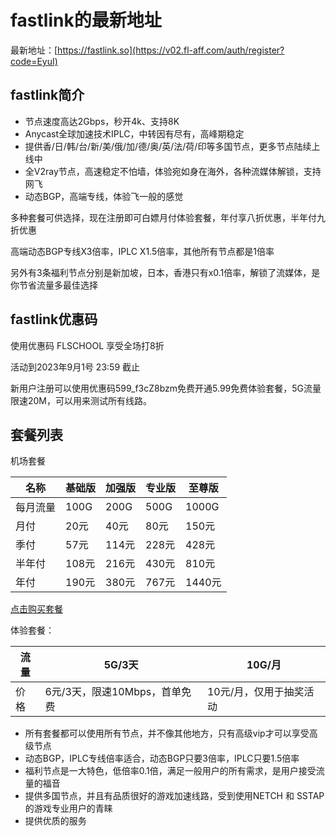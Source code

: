 # fastlink的最新地址

最新地址：[https://fastlink.so](https://v02.fl-aff.com/auth/register?code=EyuI)

## fastlink简介

* 节点速度高达2Gbps，秒开4k、支持8K
* Anycast全球加速技术IPLC，中转因有尽有，高峰期稳定
* 提供香/日/韩/台/新/美/俄/加/德/奥/英/法/荷/印等多国节点，更多节点陆续上线中
* 全V2ray节点，高速稳定不怕墙，体验宛如身在海外，各种流媒体解锁，支持网飞
* 动态BGP，高端专线，体验飞一般的感觉

多种套餐可供选择，现在注册即可白嫖月付体验套餐，年付享八折优惠，半年付九折优惠

高端动态BGP专线X3倍率，IPLC X1.5倍率，其他所有节点都是1倍率

另外有3条福利节点分别是新加坡，日本，香港只有x0.1倍率，解锁了流媒体，是你节省流量多最佳选择

## fastlink优惠码

使用优惠码 FLSCHOOL 享受全场打8折

活动到2023年9月1号 23:59 截止

新用户注册可以使用优惠码599_f3cZ8bzm免费开通5.99免费体验套餐，5G流量限速20M，可以用来测试所有线路。

## 套餐列表

机场套餐

| 名称 | 基础版 | 加强版| 专业版| 至尊版 |
| ----| ---- | ---- | ---- | ---- |
|每月流量 | 100G | 200G | 500G | 1000G |
|月付|20元|40元|80元|150元|
|季付|57元|114元|228元|428元|
|半年付|108元|216元|430元|810元|
|年付|190元|380元|767元|1440元|

[点击购买套餐](https://v02.fl-aff.com/auth/register?code=EyuI)

体验套餐：

| 流量 | 5G/3天 | 10G/月|
| ----| ---- | ---- |
|价格|6元/3天，限速10Mbps，首单免费|10元/月，仅用于抽奖活动|


* 所有套餐都可以使用所有节点，并不像其他地方，只有高级vip才可以享受高级节点
* 动态BGP，IPLC专线倍率适合，动态BGP只要3倍率，IPLC只要1.5倍率
* 福利节点是一大特色，低倍率0.1倍，满足一般用户的所有需求，是用户接受流量的福音
* 提供多国节点，并且有品质很好的游戏加速线路，受到使用NETCH 和 SSTAP的游戏专业用户的青睐
* 提供优质的服务

